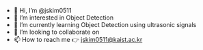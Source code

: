 - 👋 Hi, I’m @jskim0511
- 👀 I’m interested in Object Detection
- 🌱 I’m currently learning Object Detection using ultrasonic signals
- 💞️ I’m looking to collaborate on 
- 📫 How to reach me 👉 jskim0511@kaist.ac.kr

<!---
jskim0511/jskim0511 is a ✨ special ✨ repository because its `README.md` (this file) appears on your GitHub profile.
You can click the Preview link to take a look at your changes.
--->
